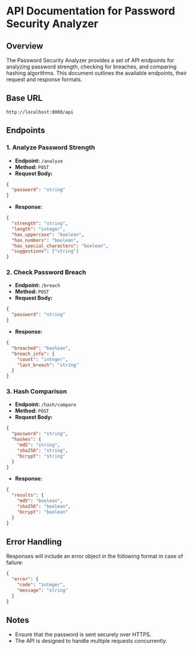 # API Documentation for Password Security Analyzer

## Overview
The Password Security Analyzer provides a set of API endpoints for analyzing password strength, checking for breaches, and comparing hashing algorithms. This document outlines the available endpoints, their request and response formats.

## Base URL
```
http://localhost:8080/api
```

## Endpoints

### 1. Analyze Password Strength
- **Endpoint:** `/analyze`
- **Method:** `POST`
- **Request Body:**
```json
{
  "password": "string"
}
```
- **Response:**
```json
{
  "strength": "string",
  "length": "integer",
  "has_uppercase": "boolean",
  "has_numbers": "boolean",
  "has_special_characters": "boolean",
  "suggestions": ["string"]
}
```

### 2. Check Password Breach
- **Endpoint:** `/breach`
- **Method:** `POST`
- **Request Body:**
```json
{
  "password": "string"
}
```
- **Response:**
```json
{
  "breached": "boolean",
  "breach_info": {
    "count": "integer",
    "last_breach": "string"
  }
}
```

### 3. Hash Comparison
- **Endpoint:** `/hash/compare`
- **Method:** `POST`
- **Request Body:**
```json
{
  "password": "string",
  "hashes": {
    "md5": "string",
    "sha256": "string",
    "bcrypt": "string"
  }
}
```
- **Response:**
```json
{
  "results": {
    "md5": "boolean",
    "sha256": "boolean",
    "bcrypt": "boolean"
  }
}
```

## Error Handling
Responses will include an error object in the following format in case of failure:
```json
{
  "error": {
    "code": "integer",
    "message": "string"
  }
}
```

## Notes
- Ensure that the password is sent securely over HTTPS.
- The API is designed to handle multiple requests concurrently.